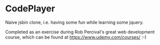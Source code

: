 # CodePlayer
Naive jsbin clone, i.e. having some fun while learning some jquery.


Completed as an exercise during Rob Percival's great web development course, which can be found at https://www.udemy.com/courses/ :-)
